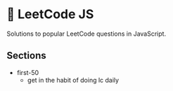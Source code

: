# 🚀 LeetCode JS

Solutions to popular LeetCode questions in JavaScript.

## Sections

- first-50
  - get in the habit of doing lc daily
